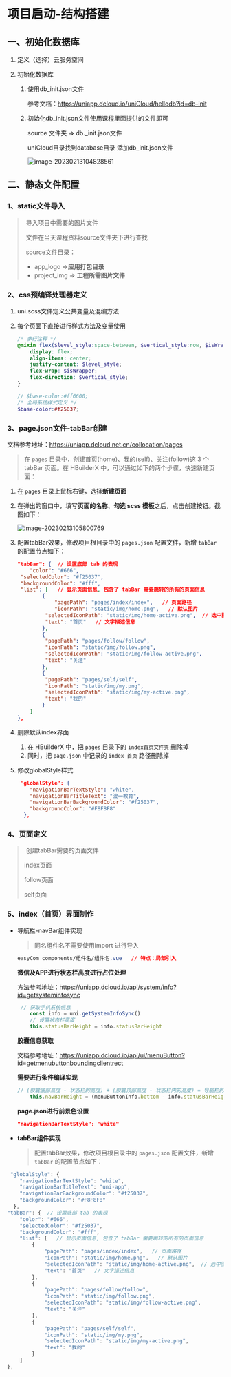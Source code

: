 # 项目启动-结构搭建



## 一、初始化数据库

1. 定义（选择）云服务空间

2. 初始化数据库

   1. 使用db_init.json文件 

      参考文档：https://uniapp.dcloud.io/uniCloud/hellodb?id=db-init

   2. 初始化db_init.json文件使用课程里面提供的文件即可

      source 文件夹 => db._init.json文件

      uniCloud目录找到database目录 添加db_init.json文件

      ![image-20230213104828561](https://duyi-bucket.oss-cn-beijing.aliyuncs.com/uni/202302131048676.png)



## 二、静态文件配置

### 1、static文件导入

> ​	导入项目中需要的图片文件
>
> ​	文件在当天课程资料source文件夹下进行查找
>
> ​	source文件目录：
>
> - app_logo =>**应用打包目录**
> - project_img => **工程所需图片文件**		

### 2、css预编译处理器定义

1. uni.scss文件定义公共变量及混编方法

2. 每个页面下直接进行样式方法及变量使用

   ```scss
   /* 多行注释 */
   @mixin flex($level_style:space-between, $vertical_style:row, $isWrapper:nowrap) {
       display: flex;
       align-items: center;
       justify-content: $level_style;
       flex-wrap: $isWrapper;
       flex-direction: $vertical_style;
   }
   
   // $base-color:#ff6600;
   /* 全局系统样式定义 */
   $base-color:#f25037;
   ```

   

### 3、page.json文件-tabBar创建

文档参考地址：https://uniapp.dcloud.net.cn/collocation/pages

> 在 `pages` 目录中，创建首页(home)、我的(self)、关注(follow)这 3 个 tabBar 页面。在 HBuilderX 中，可以通过如下的两个步骤，快速新建页面：



1. 在 `pages` 目录上鼠标右键，选择**新建页面**

2. 在弹出的窗口中，填写**页面的名称**、**勾选 scss 模板**之后，点击创建按钮。截图如下：

   ![image-20230213105800769](https://duyi-bucket.oss-cn-beijing.aliyuncs.com/uni/202302131058829.png)

3. 配置tabBar效果，修改项目根目录中的 `pages.json` 配置文件，新增 `tabBar` 的配置节点如下：

   ```json
   "tabBar": {  // 设置底部 tab 的表现
       "color": "#666",
   	"selectedColor": "#f25037",
   	"backgroundColor": "#fff",
   	"list": [   // 显示页面信息, 包含了 tabBar 需要跳转的所有的页面信息
           {
               "pagePath": "pages/index/index",   // 页面路径
               "iconPath": "static/img/home.png",   // 默认图片
   	        "selectedIconPath": "static/img/home-active.png",  // 选中图片
   	        "text": "首页"   // 文字描述信息
           },
           {
   	        "pagePath": "pages/follow/follow",
   	        "iconPath": "static/img/follow.png",
   	        "selectedIconPath": "static/img/follow-active.png",
   	        "text": "关注"
           },
           {
   	        "pagePath": "pages/self/self",
   	        "iconPath": "static/img/my.png",
   	        "selectedIconPath": "static/img/my-active.png",
   	        "text": "我的"
           }
       ]
   },
   ```

4. 删除默认index界面

   1. 在 HBuilderX 中，把 `pages` 目录下的 `index首页文件夹` 删除掉
   2. 同时，把 `page.json` 中记录的 `index 首页` 路径删除掉

5. 修改globalStyle样式

   ```json
    "globalStyle": {
       "navigationBarTextStyle": "white",
       "navigationBarTitleText": "渡一教育",
       "navigationBarBackgroundColor": "#f25037",
       "backgroundColor": "#F8F8F8"
     },
   ```

### 4、页面定义

> ​	创建tabBar需要的页面文件 
>
> index页面
>
> follow页面
>
> self页面

### 5、index（首页）界面制作

- 导航栏-navBar组件实现

  > 同名组件名不需要使用import 进行导入

  ```css
  easyCom components/组件名/组件名.vue   // 特点：局部引入
  ```

  **微信及APP进行状态栏高度进行占位处理**

  方法参考地址：https://uniapp.dcloud.io/api/system/info?id=getsysteminfosync

  ```js
   // 获取手机系统信息
      const info = uni.getSystemInfoSync()
      // 设置状态栏高度
      this.statusBarHeight = info.statusBarHeight
  ```

  **胶囊信息获取**

  文档参考地址：https://uniapp.dcloud.io/api/ui/menuButton?id=getmenubuttonboundingclientrect

  **需要进行条件编译实现**

  ```js
  // (胶囊底部高度 - 状态栏的高度) + (胶囊顶部高度 - 状态栏内的高度) = 导航栏的高度
      this.navBarHeight = (menuButtonInfo.bottom - info.statusBarHeight) + (menuButtonInfo.top - info.statusBarHeight)
  ```

  **page.json进行前景色设置**

  ```json
  "navigationBarTextStyle": "white"
  ```

- **tabBar组件实现**

  > 配置tabBar效果，修改项目根目录中的 `pages.json` 配置文件，新增 `tabBar` 的配置节点如下：

```js
 "globalStyle": {
    "navigationBarTextStyle": "white",
    "navigationBarTitleText": "uni-app",
    "navigationBarBackgroundColor": "#f25037",
    "backgroundColor": "#F8F8F8"
  },
"tabBar": {  // 设置底部 tab 的表现
    "color": "#666",
	"selectedColor": "#f25037",
	"backgroundColor": "#fff",
	"list": [   // 显示页面信息, 包含了 tabBar 需要跳转的所有的页面信息
        {
            "pagePath": "pages/index/index",   // 页面路径
            "iconPath": "static/img/home.png",   // 默认图片
	        "selectedIconPath": "static/img/home-active.png",  // 选中图片
	        "text": "首页"   // 文字描述信息
        },
        {
	        "pagePath": "pages/follow/follow",
	        "iconPath": "static/img/follow.png",
	        "selectedIconPath": "static/img/follow-active.png",
	        "text": "关注"
        },
        {
	        "pagePath": "pages/self/self",
	        "iconPath": "static/img/my.png",
	        "selectedIconPath": "static/img/my-active.png",
	        "text": "我的"
        }
    ]
},
```



